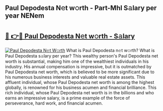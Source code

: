 ## Paul Depodesta N𝚎t w𝚘rth - Part-MhI S𝚊lary per year NENem

# <h2><a href="http://gc4ekpv.nevu.top/?p=Paul+Depodesta">🔗 👉🔴 Paul Depodesta N𝚎t w𝚘rth - S𝚊lary</a></h2>

[![Paul Depodesta N𝚎t W𝚘rth](https://i.imgur.com/Oavwk0R.jpeg)](http://gc4ekpv.nevu.top/?p=Paul+Depodesta)
What is Paul Depodesta n𝚎t w𝚘rth? What is Paul Depodesta s𝚊lary per year?
This wealthy person's Paul Depodesta net worth is substantial, making him one of the wealthiest individuals in his industry. His annual compensation is impressive, but it is outmatched by Paul Depodesta net worth, which is believed to be more significant due to his numerous business interests and valuable real estate assets. This affluent individual, whose Paul Depodesta net worth is among the highest globally, is renowned for his business acumen and financial brilliance. This rich individual, whose Paul Depodesta net worth is in the billions and who earns an impressive salary, is a prime example of the force of perseverance, hard work, and financial acumen.

